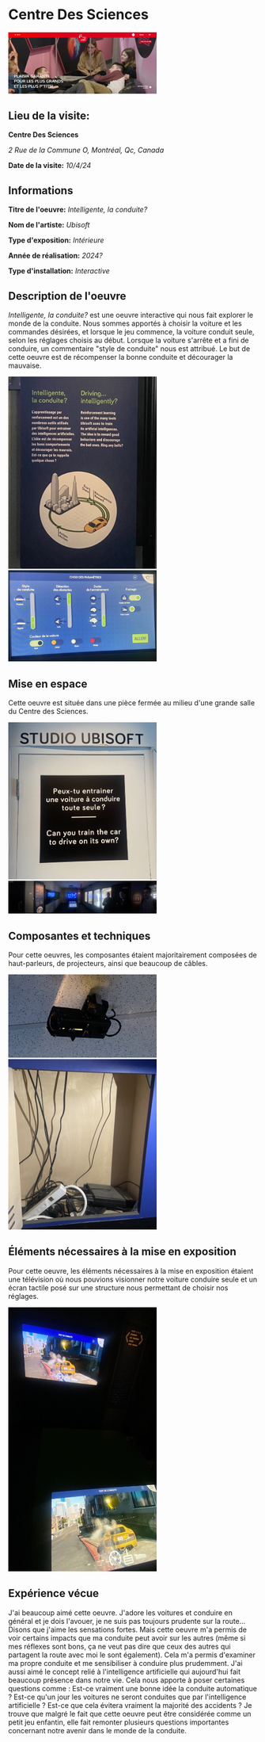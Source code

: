 # Centre Des Sciences

<img src="medias/centre_des_sciences.PNG" style="width:300px;">

## Lieu de la visite:  
**Centre Des Sciences**

*2 Rue de la Commune O, Montréal, Qc, Canada*

**Date de la visite:** *10/4/24*

## Informations

**Titre de l'oeuvre:** *Intelligente, la conduite?*

**Nom de l'artiste:** *Ubisoft*

**Type d'exposition:** *Intérieure*

**Année de réalisation:** *2024?*

**Type d'installation:** *Interactive*


## Description de l'oeuvre

*Intelligente, la conduite?* est une oeuvre interactive qui nous fait explorer le monde de la conduite. Nous sommes apportés à choisir la voiture et les commandes désirées, et lorsque le jeu commence, la voiture conduit seule, selon les réglages choisis au début. Lorsque la voiture s'arrête et a fini de conduire, un commentaire "style de conduite" nous est attribué. Le but de cette oeuvre est de récompenser la bonne conduite et décourager la mauvaise. 

<img src="medias/affiche.png" style="width:300px;"> <img src="medias/parametres.png" style="width:300px;">

## Mise en espace

Cette oeuvre est située dans une pièce fermée au milieu d'une grande salle du Centre des Sciences.

<img src="medias/porte.png" style="width:300px;"> <img src="medias/piece.png" style="width:300px;">

## Composantes et techniques

Pour cette oeuvres, les composantes étaient majoritairement composées de haut-parleurs, de projecteurs, ainsi que beaucoup de câbles.

<img src="medias/projecteur.png" style="width:300px;"> <img src="medias/composants.png" style="width:300px;">

## Éléments nécessaires à la mise en exposition

Pour cette oeuvre, les éléments nécessaires à la mise en exposition étaient une télévision où nous pouvions visionner notre voiture conduire seule et un écran tactile posé sur une structure nous permettant de choisir nos réglages.

<img src="medias/ecrans.png" style="width:300px;">

## Expérience vécue
J'ai beaucoup aimé cette oeuvre. J'adore les voitures et conduire en général et je dois l'avouer, je ne suis pas toujours prudente sur la route... Disons que j'aime les sensations fortes. Mais cette oeuvre m'a permis de voir certains impacts que ma conduite peut avoir sur les autres (même si mes réflexes sont bons, ça ne veut pas dire que ceux des autres qui partagent la route avec moi le sont également). Cela m'a permis d'examiner ma propre conduite et me sensibiliser à conduire plus prudemment. J'ai aussi aimé le concept relié à l'intelligence artificielle qui aujourd'hui fait beaucoup présence dans notre vie. Cela nous apporte à poser certaines questions comme : Est-ce vraiment une bonne idée la conduite automatique ? Est-ce qu'un jour les voitures ne seront conduites que par l'intelligence artificielle ? Est-ce que cela évitera vraiment la majorité des accidents ? Je trouve que malgré le fait que cette oeuvre peut être considérée comme un petit jeu enfantin, elle fait remonter plusieurs questions importantes concernant notre avenir dans le monde de la conduite.
